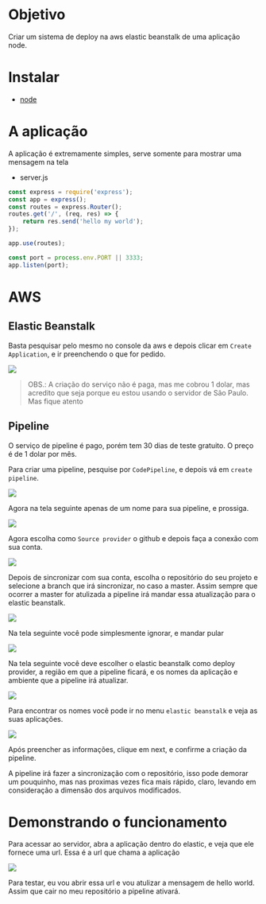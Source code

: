 # Objetivo
Criar um sistema de deploy na aws elastic beanstalk de uma aplicação node.

# Instalar
- [node](https://nodejs.org/en/)

# A aplicação
A aplicação é extremamente simples, serve somente para mostrar uma mensagem na tela

- server.js
```JavaScript
const express = require('express');
const app = express();
const routes = express.Router();
routes.get('/', (req, res) => {
    return res.send('hello my world');
});

app.use(routes);

const port = process.env.PORT || 3333;
app.listen(port);
```

# AWS
## Elastic Beanstalk
Basta pesquisar pelo mesmo no console da aws e depois clicar em `Create Application`, e ir preenchendo o que for pedido.

<img src='./img/fig001.png' />

> OBS.: A criação do serviço não é paga, mas me cobrou 1 dolar, mas acredito que seja porque eu estou usando o servidor de São Paulo. Mas fique atento

## Pipeline
O serviço de pipeline é pago, porém tem 30 dias de teste gratuito. O preço é de 1 dolar por mês.

Para criar uma pipeline, pesquise por `CodePipeline`, e depois vá em `create pipeline`.

<img src='./img/fig002.png' />

Agora na tela seguinte apenas de um nome para sua pipeline, e prossiga.

<img src='./img/fig003.png' />

Agora escolha como `Source provider` o github e depois faça a conexão com sua conta.

<img src='./img/fig004.png' />

Depois de sincronizar com sua conta, escolha o repositório do seu projeto e selecione a branch que irá sincronizar, no caso a master. Assim sempre que ocorrer a master for atulizada a pipeline irá mandar essa atualização para o elastic beanstalk.

<img src='./img/fig005.png' />

Na tela seguinte você pode simplesmente ignorar, e mandar pular

<img src='./img/fig006.png' />

Na tela seguinte você deve escolher o elastic beanstalk como deploy provider, a região em que a pipeline ficará, e os nomes da aplicação e ambiente que a pipeline irá atualizar.

<img src='./img/fig007.png' />

Para encontrar os nomes você pode ir no menu `elastic beanstalk` e veja as suas aplicações.

<img src='./img/fig008.png' />

Após preencher as informações, clique em next, e confirme a criação da pipeline.

A pipeline irá fazer a sincronização com o repositório, isso pode demorar um pouquinho, mas nas proximas vezes fica mais rápido, claro, levando em consideração a dimensão dos arquivos modificados.

# Demonstrando o funcionamento
Para acessar ao servidor, abra a aplicação dentro do elastic, e veja que ele fornece uma url. Essa é a url que chama a aplicação

<img src='./img/fig009.png' />

Para testar, eu vou abrir essa url e vou atulizar a mensagem de hello world. Assim que cair no meu repositório a pipeline ativará.

